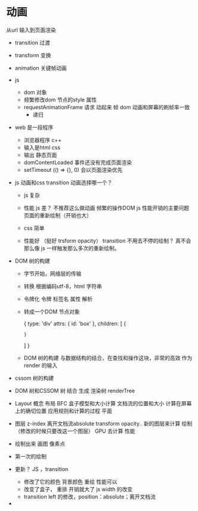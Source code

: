 # 动画
从url 输入到页面渲染

- transition 过渡
- transform 变换
- animation 关键帧动画
- js
  - dom 对象
  - 频繁修改dom 节点的style 属性
  - requestAnimationFrame
    请求 动起来 帧
    dom 动画和屏幕的刷帧率一致
    + 递归
- web 是一段程序
  - 浏览器程序 c++
  - 输入是html css
  - 输出 静态页面
  - domContentLoaded 事件还没有完成页面渲染
  - setTimeout (() => {}, 0) 会以页面渲染优先

- js 动画和css transition 动画选择哪一个？
  - js 复杂
  - 性能 js 差？ 不推荐这么做动画
    频繁的操作DOM js 性能开销的主要问题
    页面的重新绘制（开销也大）

  - css 简单
  - 性能好 （挺好 trsform opacity）
  transition 不用去不停的绘制？  真不会那么像 js 一样触发那么多次的重新绘制。

- DOM 树的构建
  - 字节开始，网络层的传输
  - 转换 根据编码utf-8，html 字符串
  - 令牌化  令牌 标签名 属性 解析
  - 转成一个DOM 节点对象
    <div id="box"></div>
    {
      type: 'div'
      attrs: {
        id: 'box'
      },
      children: [
        {

        }
      ]
    }
  - DOM 树的构建
    与数据结构的结合，在查找和操作这块，非常的高效 作为render 的输入

- cssom 树的构建

- DOM 树和CSSOM 树 结合 生成 渲染树 renderTree
- Layout 概念 布局 BFC 盒子模型和大小计算
  文档流的位置和大小 计算在屏幕上的确切位置
  应用规则和计算的过程
  平面
- 图层 z-index 离开文档流absolute  transform opacity..
  新的图层来计算 绘制（修改的时候只要改这一个图层）
  GPU 去计算 性能

- 绘制出来 画图
  像素点

- 第一次的绘制
- 更新？ JS ，transition
  - 修改了它的颜色 背景颜色 重绘 性能可以
  - 改变了盒子，  重排 开销就大了  js width 的改变
  - transition left 的修改，position：absolute；离开文档流
- 

